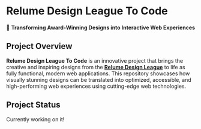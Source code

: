 # Relume Design League To Code

🚀 **Transforming Award-Winning Designs into Interactive Web Experiences**

## **Project Overview**
**Relume Design League To Code** is an innovative project that brings the creative and inspiring designs from the [**Relume Design League**](https://www.relumedesignleague.com/) to life as fully functional, modern web applications. This repository showcases how visually stunning designs can be translated into optimized, accessible, and high-performing web experiences using cutting-edge web technologies.

## **Project Status**
Currently working on it!

